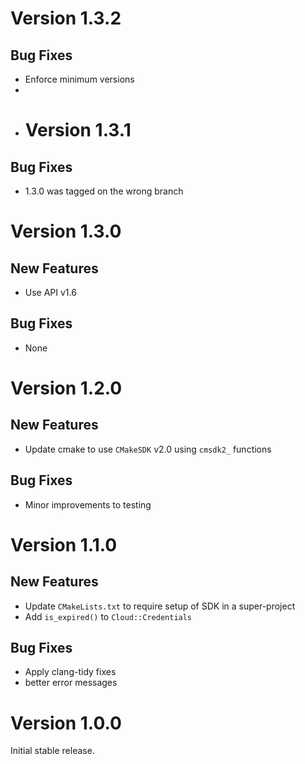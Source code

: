 # Version 1.3.2

## Bug Fixes

- Enforce minimum versions
- 
- # Version 1.3.1

## Bug Fixes

- 1.3.0 was tagged on the wrong branch

# Version 1.3.0

## New Features

- Use API v1.6

## Bug Fixes

- None

# Version 1.2.0

## New Features

- Update cmake to use `CMakeSDK` v2.0 using `cmsdk2_` functions

## Bug Fixes

- Minor improvements to testing

# Version 1.1.0

## New Features

- Update `CMakeLists.txt` to require setup of SDK in a super-project
- Add `is_expired()` to `Cloud::Credentials`

## Bug Fixes

- Apply clang-tidy fixes
- better error messages

# Version 1.0.0

Initial stable release.
